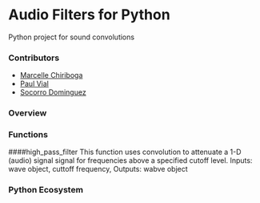 
# Audio Filters for Python

Python project for sound convolutions

### Contributors
- [Marcelle Chiriboga](https://github.com/mchiriboga)
- [Paul Vial](https://github.com/Pall-v)
- [Socorro Dominguez](https://github.com/sedv8808)

### Overview


### Functions

####high_pass_filter
This function uses convolution to attenuate a 1-D (audio) signal signal for frequencies above a specified cutoff level. 
Inputs: wave object, cuttoff frequency, 
Outputs: wabve object

### Python Ecosystem

